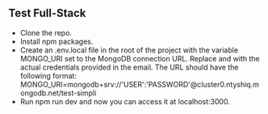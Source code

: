 ## Test Full-Stack

- Clone the repo.
- Install npm packages.
- Create an .env.local file in the root of the project with the variable MONGO_URI set to the MongoDB connection URL. Replace <USER> and <PASSWORD> with the actual credentials provided in the email. The URL should have the following format:
MONGO_URI=mongodb+srv://'USER':'PASSWORD'@cluster0.ntyshiq.mongodb.net/test-simpli
- Run npm run dev and now you can access it at localhost:3000.
 

